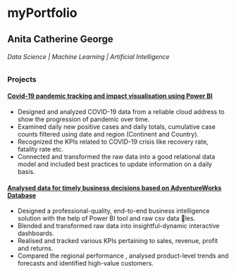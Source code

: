 # myPortfolio
## Anita Catherine George
###### Data Science | Machine Learning | Artificial Intelligence 
### Projects
#### [Covid-19 pandemic tracking and impact visualisation using Power BI](https://github.com/AnitaCatherineGeorge/Power-BI/tree/main/COVID-19)
- Designed and analyzed COVID-19 data from a reliable cloud address to show the progression of pandemic over time.
- Examined daily new positive cases and daily totals, cumulative case counts filtered using date and region (Continent and Country). 
- Recognized the KPIs related to COVID-19 crisis like recovery rate, fatality rate etc.
- Connected and transformed the raw data into a good relational data model and included best practices to update information on a daily basis.
#### [Analysed data for timely business decisions based on AdventureWorks Database](https://github.com/AnitaCatherineGeorge/Power-BI/tree/main/AdventureWorks_dashboard)
- Designed a professional-quality, end-to-end business intelligence solution with the help of Power BI tool and raw csv data les.
- Blended and transformed raw data into insightful-dynamic interactive dashboards.
- Realised and tracked various KPIs pertaining to sales, revenue, profit and returns.
 - Compared the regional performance , analysed product-level trends and forecasts and identified high-value customers.
